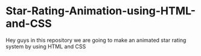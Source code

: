 # Star-Rating-Animation-using-HTML-and-CSS
Hey guys in this repository we are going to make an animated star rating system by using HTML and CSS
